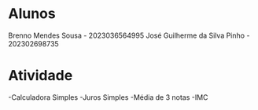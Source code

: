 # Alunos
Brenno Mendes Sousa - 2023036564995
José Guilherme da Silva Pinho - 202302698735

# Atividade
-Calculadora Simples
-Juros Simples
-Média de 3 notas
-IMC
